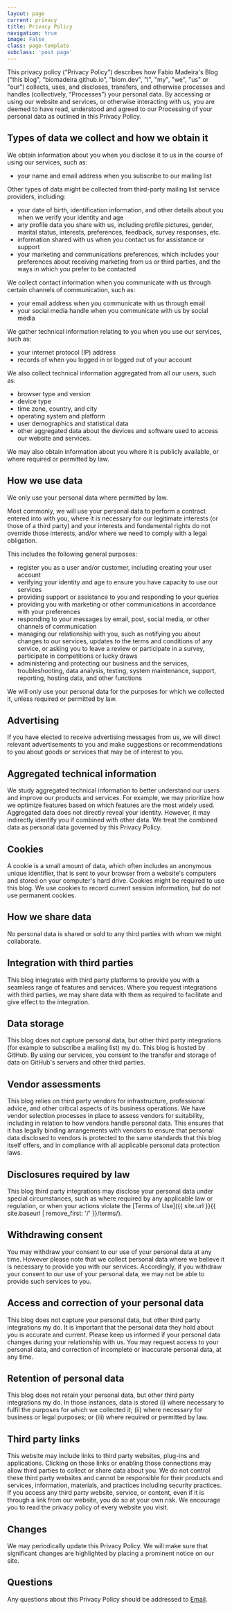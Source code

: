 ```yaml
---
layout: page
current: privacy
title: Privacy Policy
navigation: true
image: False
class: page-template
subclass: 'post page'
---
```


This privacy policy (“Privacy Policy”) describes how Fabio Madeira's Blog ("this blog", “biomadeira.github.io”, 
"biom.dev", "I", "my", "we", "us" or "our") collects, uses, and discloses, transfers, and 
otherwise processes and handles (collectively, “Processes”) your personal data. By accessing or 
using our website and services, or otherwise interacting with us, you are deemed to have read, 
understood and agreed to our Processing of your personal data as outlined in this Privacy Policy.

## Types of data we collect and how we obtain it
We obtain information about you when you disclose it to us in the course of using our services, such as:

* your name and email address when you subscribe to our mailing list

Other types of data might be collected from third-party mailing list service providers, including:

* your date of birth, identification information, and other details about you when we verify your identity and age
* any profile data you share with us, including profile pictures, gender, marital status, interests, preferences, feedback, survey responses, etc.
* information shared with us when you contact us for assistance or support
* your marketing and communications preferences, which includes your preferences about receiving marketing from us or third parties, and the ways in which you prefer to be contacted

We collect contact information when you communicate with us through certain channels of 
communication, such as:

* your email address when you communicate with us through email
* your social media handle when you communicate with us by social media

We gather technical information relating to you when you use our services, such as:

* your internet protocol (IP) address
* records of when you logged in or logged out of your account

We also collect technical information aggregated from all our users, such as:

* browser type and version
* device type
* time zone, country, and city
* operating system and platform
* user demographics and statistical data
* other aggregated data about the devices and software used to access our website and services.

We may also obtain information about you where it is publicly available,
or where required or permitted by law.

## How we use data
We only use your personal data where permitted by law.

Most commonly, we will use your personal data to perform a contract entered into with you, 
where it is necessary for our legitimate interests (or those of a third party) and your 
interests and fundamental rights do not override those interests, and/or where we need to 
comply with a legal obligation.

This includes the following general purposes:

* register you as a user and/or customer, including creating your user account
* verifying your identity and age to ensure you have capacity to use our services
* providing support or assistance to you and responding to your queries
* providing you with marketing or other communications in accordance with your preferences
* responding to your messages by email, post, social media, or other channels of communication
* managing our relationship with you, such as notifying you about changes to our services, 
updates to the terms and conditions of any service, or asking you to leave a review or 
participate in a survey, participate in competitions or lucky draws
* administering and protecting our business and the services, troubleshooting, data analysis, 
testing, system maintenance, support, reporting, hosting data, and other functions

We will only use your personal data for the purposes for which we collected it,
unless required or permitted by law.

## Advertising
If you have elected to receive advertising messages from us, we will direct relevant 
advertisements to you and make suggestions or recommendations to you about goods or 
services that may be of interest to you.

## Aggregated technical information
We study aggregated technical information to better understand our users and improve
our products and services. For example, we may prioritize how we optimize features
based on which features are the most widely used. Aggregated data does not directly 
reveal your identity. However, it may indirectly identify you if combined with other
data. We treat the combined data as personal data governed by this Privacy Policy.

## Cookies
A cookie is a small amount of data, which often includes an anonymous unique identifier, 
that is sent to your browser from a website's computers and stored on your computer's 
hard drive. Cookies might be required to use this blog. We use cookies to 
record current session information, but do not use permanent cookies. 

## How we share data
No personal data is shared or sold to any third parties with whom we might collaborate.

## Integration with third parties
This blog integrates with third party platforms to provide you with a seamless 
range of features and services. Where you request integrations with third parties, 
we may share data with them as required to facilitate and give effect to the integration.

## Data storage
This blog does not capture personal data, but other third party integrations 
(for example to subscribe a mailing list) my do.
This blog is hosted by GitHub. By using our services, you consent to the
transfer and storage of data on GitHub's servers and other third parties.

## Vendor assessments
This blog relies on third party vendors for infrastructure, professional advice, 
and other critical aspects of its business operations. We have vendor 
selection processes in place to assess vendors for suitability, including in relation 
to how vendors handle personal data. This ensures that it has legally 
binding arrangements with vendors to ensure that personal data disclosed to vendors 
is protected to the same standards that this blog itself offers, and in 
compliance with all applicable personal data protection laws.

## Disclosures required by law
This blog third party integrations may disclose your personal data under special circumstances, 
such as where required by any applicable law or regulation, or when your actions 
violate the [Terms of Use]({{ site.url }}{{ site.baseurl | remove_first: '/' }}/terms/).

## Withdrawing consent
You may withdraw your consent to our use of your personal data at any time. 
However please note that we collect personal data where we believe it is necessary 
to provide you with our services. Accordingly, if you withdraw your consent to our 
use of your personal data, we may not be able to provide such services to you.

## Access and correction of your personal data
This blog does not capture your personal data, but other third party integrations my do.
It is important that the personal data they hold about you is accurate and current. 
Please keep us informed if your personal data changes during your relationship with us.
You may request access to your personal data, and correction of incomplete or inaccurate
personal data, at any time.

## Retention of personal data
This blog does not retain your personal data, but other third party integrations my do. 
In those instances, data is stored (i) where necessary to fulfil the purposes 
for which we collected it; (ii) where necessary for business or legal purposes; or (iii) 
where required or permitted by law.

## Third party links
This website may include links to third party websites, plug-ins and applications. 
Clicking on those links or enabling those connections may allow third parties to collect 
or share data about you. We do not control these third party websites and cannot be 
responsible for their products and services, information, materials, and practices 
including security practices. If you access any third party website, service, or 
content, even if it is through a link from our website, you do so at your own risk. 
We encourage you to read the privacy policy of every website you visit.

## Changes
We may periodically update this Privacy Policy. We will make sure that significant 
changes are highlighted by placing a prominent notice on our site.

## Questions
Any questions about this Privacy Policy should be addressed to 
<a href="&#109;&#97;&#105;&#108;&#116;&#111;&#58;&#102;&#97;&#98;&#105;&#111;&#109;&#97;&#100;&#101;&#105;&#114;&#97;&#64;&#109;&#101;&#46;&#99;&#111;&#109;">&#69;&#109;&#97;&#105;&#108;</a>.
